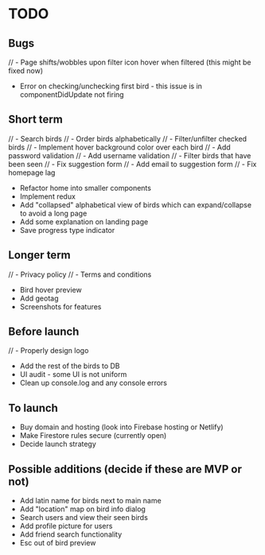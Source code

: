 # TODO

## Bugs

// - Page shifts/wobbles upon filter icon hover when filtered (this might be fixed now)

- Error on checking/unchecking first bird - this issue is in componentDidUpdate not firing

## Short term

// - Search birds
// - Order birds alphabetically
// - Filter/unfilter checked birds
// - Implement hover background color over each bird
// - Add password validation
// - Add username validation
// - Filter birds that have been seen
// - Fix suggestion form
// - Add email to suggestion form
// - Fix homepage lag

- Refactor home into smaller components
- Implement redux
- Add "collapsed" alphabetical view of birds which can expand/collapse to avoid a long page
- Add some explanation on landing page
- Save progress type indicator

## Longer term

// - Privacy policy
// - Terms and conditions

- Bird hover preview
- Add geotag
- Screenshots for features

## Before launch

// - Properly design logo

- Add the rest of the birds to DB
- UI audit - some UI is not uniform
- Clean up console.log and any console errors

## To launch

- Buy domain and hosting (look into Firebase hosting or Netlify)
- Make Firestore rules secure (currently open)
- Decide launch strategy

## Possible additions (decide if these are MVP or not)

- Add latin name for birds next to main name
- Add "location" map on bird info dialog
- Search users and view their seen birds
- Add profile picture for users
- Add friend search functionality
- Esc out of bird preview
